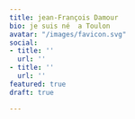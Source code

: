 ```yaml
---
title: jean-François Damour
bio: je suis né  a Toulon
avatar: "/images/favicon.svg"
social:
- title: ''
  url: ''
- title: ''
  url: ''
featured: true
draft: true

---
```

